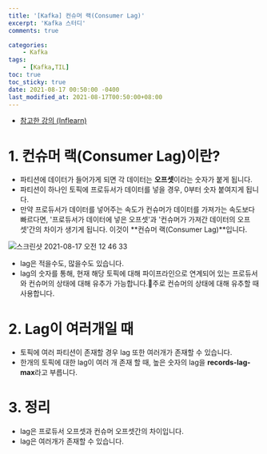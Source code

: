 ```yaml
---
title: '[Kafka] 컨슈머 랙(Consumer Lag)'
excerpt: 'Kafka 스터디'
comments: true

categories:
    - Kafka
tags:
    - [Kafka,TIL]
toc: true
toc_sticky: true
date: 2021-08-17 00:50:00 -0400
last_modified_at: 2021-08-17T00:50:00+08:00
---
```


- [참고한 강의 (Inflearn)](https://www.inflearn.com/course/%EC%95%84%ED%8C%8C%EC%B9%98-%EC%B9%B4%ED%94%84%EC%B9%B4-%EC%9E%85%EB%AC%B8/lecture/67221?tab=curriculum)

# 1. 컨슈머 랙(Consumer Lag)이란?
- 파티션에 데이터가 들어가게 되면 각 데이터는 **오프셋**이라는 숫자가 붙게 됩니다.
- 파티션이 하나인 토픽에 프로듀서가 데이터를 넣을 경우, 0부터 숫자 붙여지게 됩니다.
- 만약 프로듀서가 데이터를 넣어주는 속도가 컨슈머가 데이터를 가져가는 속도보다 빠르다면, '프로듀서가 데이터에 넣은 오프셋'과 '컨슈머가 가져간 데이터의 오프셋'간의 차이가 생기게 됩니다. 이것이 **컨슈머 랙(Consumer Lag)**입니다.

![스크린샷 2021-08-17 오전 12 46 33](https://user-images.githubusercontent.com/51807128/129591510-c19f9e32-b49c-437d-b071-ee90be5db8dd.png)

- lag은 적을수도, 많을수도 있습니다.
- lag의 숫자를 통해, 현재 해당 토픽에 대해 파이프라인으로 연계되어 있는 프로듀서와 컨슈머의 상태에 대해 유추가 가능합니다.주로 컨슈머의 상태에 대해 유추할 때 사용합니다.

# 2. Lag이 여러개일 때
- 토픽에 여러 파티션이 존재할 경우 lag 또한 여러개가 존재할 수 있습니다.
- 한개의 토픽에 대한 lag이 여러 개 존재 할 때, 높은 숫자의 lag을 **records-lag-max**라고 부릅니다.

# 3. 정리
- lag은 프로듀서 오프셋과 컨슈머 오프셋간의 차이입니다.
- lag은 여러개가 존재할 수 있습니다.